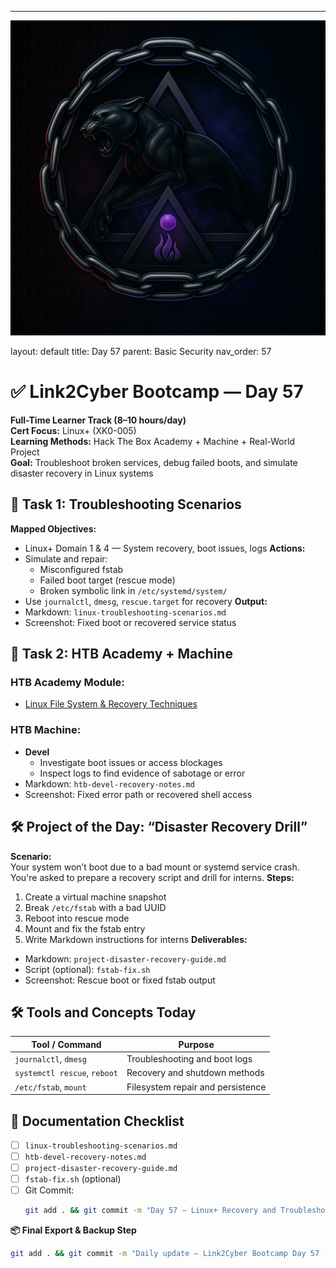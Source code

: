 ---
![Panther Icon](/assets/icons/icon-cyber-panther.png)

layout: default
title: Day 57
parent: Basic Security
nav_order: 57

# ✅ Link2Cyber Bootcamp — Day 57
**Full-Time Learner Track (8–10 hours/day)**  
**Cert Focus:** Linux+ (XK0-005)  
**Learning Methods:** Hack The Box Academy + Machine + Real-World Project  
**Goal:** Troubleshoot broken services, debug failed boots, and simulate disaster recovery in Linux systems
## 🔧 Task 1: Troubleshooting Scenarios
**Mapped Objectives:**  
- Linux+ Domain 1 & 4 — System recovery, boot issues, logs
**Actions:**  
- Simulate and repair:
  - Misconfigured fstab  
  - Failed boot target (rescue mode)  
  - Broken symbolic link in `/etc/systemd/system/`  
- Use `journalctl`, `dmesg`, `rescue.target` for recovery
**Output:**  
- Markdown: `linux-troubleshooting-scenarios.md`  
- Screenshot: Fixed boot or recovered service status
## 🧪 Task 2: HTB Academy + Machine
### HTB Academy Module:
- [Linux File System & Recovery Techniques](https://academy.hackthebox.com/module/105)
### HTB Machine:
- **Devel**  
  - Investigate boot issues or access blockages  
  - Inspect logs to find evidence of sabotage or error
- Markdown: `htb-devel-recovery-notes.md`  
- Screenshot: Fixed error path or recovered shell access
## 🛠️ Project of the Day: “Disaster Recovery Drill”
**Scenario:**  
Your system won’t boot due to a bad mount or systemd service crash. You're asked to prepare a recovery script and drill for interns.
**Steps:**  
1. Create a virtual machine snapshot  
2. Break `/etc/fstab` with a bad UUID  
3. Reboot into rescue mode  
4. Mount and fix the fstab entry  
5. Write Markdown instructions for interns
**Deliverables:**  
- Markdown: `project-disaster-recovery-guide.md`  
- Script (optional): `fstab-fix.sh`  
- Screenshot: Rescue boot or fixed fstab output
## 🛠️ Tools and Concepts Today
| Tool / Command     | Purpose                                        |
|--------------------|------------------------------------------------|
| `journalctl`, `dmesg` | Troubleshooting and boot logs              |
| `systemctl rescue`, `reboot` | Recovery and shutdown methods        |
| `/etc/fstab`, `mount` | Filesystem repair and persistence          |
## 📁 Documentation Checklist
- [ ] `linux-troubleshooting-scenarios.md`  
- [ ] `htb-devel-recovery-notes.md`  
- [ ] `project-disaster-recovery-guide.md`  
- [ ] `fstab-fix.sh` (optional)  
- [ ] Git Commit:
  ```bash
  git add . && git commit -m "Day 57 – Linux+ Recovery and Troubleshooting Project" && git push origin main
  ```
**📦 Final Export & Backup Step**
```bash
git add . && git commit -m "Daily update – Link2Cyber Bootcamp Day 57 (Linux+ HTB + Recovery Project)" && git push origin main
```

